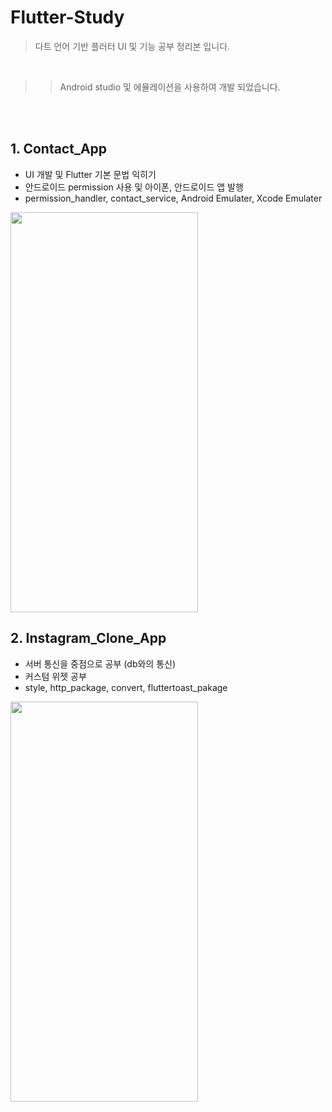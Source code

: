 # Flutter-Study
>다트 언어 기반 플러터 UI 및 기능 공부 정리본 입니다.

<br>

>>Android studio 및 에뮬레이션을 사용하여 개발 되었습니다.


<br><br>
## 1. Contact_App
* UI 개발 및 Flutter 기본 문법 익히기<br>
* 안드로이드 permission 사용 및 아이폰, 안드로이드 앱 발행
* permission_handler, contact_service, Android Emulater, Xcode Emulater

<img src="/image_md/Contact_App.gif" width="300" height="640"/>

## 2. Instagram_Clone_App
* 서버 통신을 중점으로 공부 (db와의 통신)
* 커스텀 위젯 공부
* style, http_package, convert, fluttertoast_pakage

<img src="/image_md/Instgram_alpha.gif" width="300" height="640"/>
